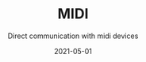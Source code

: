 ---
title: MIDI
subtitle: Direct communication with midi devices
tags: ru_practice
list: ru_midi
date: 2021-05-01
---